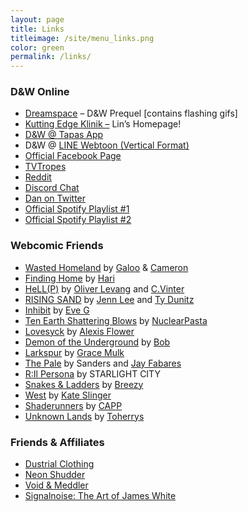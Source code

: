 ```yaml
---
layout: page
title: Links
titleimage: /site/menu_links.png
color: green
permalink: /links/
---
```


### D&W Online

-  [Dreamspace](http://dreamspace.nfshost.com/) &#8211; D&amp;W Prequel [contains flashing gifs]
-  [Kutting Edge Klinik &#8211;](https://kuttingedgeklinik.neocities.org/) Lin&#8217;s Homepage!
-  [D&amp;W @ Tapas App](https://tapas.io/series/Drugs-and-Wires)
-  D&amp;W @ [LINE Webtoon (Vertical Format)](http://www.webtoons.com/en/challenge/drugs-and-wires/list?title_no=72961)
-  [Official Facebook Page](https://www.facebook.com/DrugsAndWires/)
-  [TVTropes](http://tvtropes.org/pmwiki/pmwiki.php/Webcomic/DrugsAndWires)
-  [Reddit](https://www.reddit.com/r/drugsandwires/)
-  [Discord Chat](https://discordapp.com/invite/kFd4U9p)
-  [Dan on Twitter](https://twitter.com/nonamenihilist)
-  [Official Spotify Playlist #1](https://open.spotify.com/user/cryoclaire/playlist/7pSKHOUu7vRxFTPmrlghbB)
-  [Official Spotify Playlist #2](https://open.spotify.com/user/cryoclaire/playlist/2qaTA0vbbd6IxB8aeRR70r)

### Webcomic Friends

-  [Wasted Homeland](https://tapas.io/series/Wasted-Homeland) by [Galoo](https://galoogamelady.tumblr.com/) &amp; [Cameron](https://cameronaugust.tumblr.com/)
-  [Finding Home](https://tapas.io/series/FindingHome) by [Hari](https://twitter.com/haridraws)
-  [HeLL(P)](https://tapastic.com/series/Hellpcomic) by [Oliver Levang](https://twitter.com/oliverlevang) and [C.Vinter](http://cvinter.tumblr.com/)
-  [RISING SAND](http://risingsand.glass/) by [Jenn Lee](https://twitter.com/y2jenn) and [Ty Dunitz](https://twitter.com/glitchritual)
-  [Inhibit](http://www.inhibitcomic.com/) by [Eve G](https://twitter.com/evegwood)
-  [Ten Earth Shattering Blows](http://tenearthshatteringblows.com/archives/comic/1x01) by [NuclearPasta](https://twitter.com/Nuclearpasta1)
-  [Lovesyck](http://www.lovesyck.com) by [Alexis Flower](https://twitter.com/alexisflower)
-  [Demon of the Underground](http://www.bob-artist.com/demon/) by [Bob](http://bob-artist.tumblr.com/)
-  [Larkspur](http://larkspur.gracemulk.com/) by [Grace Mulk](https://twitter.com/gcmulk)
-  [The Pale](http://www.thepalecomic.com/) by Sanders and [Jay Fabares](https://twitter.com/wootjay)
-  [R:Il Persona](https://www.ilpersona.com/pages/rilpersona1) by STARLIGHT CITY
-  [Snakes &amp; Ladders](http://snakeladderscomic.com/) by [Breezy](https://www.patreon.com/BreezyArt)
-  [West](https://tapastic.com/series/West) by [Kate Slinger](https://twitter.com/ScampiCub)
-  [Shaderunners](http://shaderunners.com/) by [CAPP](https://twitter.com/capitalette)
-  [Unknown Lands](https://tapastic.com/series/Unknown-Lands) by [Toherrys](http://toherrys.tumblr.com/)

### Friends &amp; Affiliates

-  [Dustrial Clothing](https://dustrial.net/)
-  [Neon Shudder](https://neonshudder.bandcamp.com/)
-  [Void &amp; Meddler](https://twitter.com/NO_cvt)
-  [Signalnoise: The Art of James White](https://signalnoise.com/)
